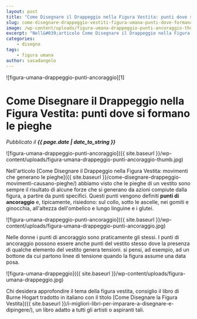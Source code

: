 ```yaml
---
layout: post
title: "Come Disegnare il Drappeggio nella Figura Vestita: punti dove si formano le pieghe"
slug: come-disegnare-drappeggio-vestiti-figura-umana-punti-dove-formano-sistemi-pieghe
image: /wp-content/uploads/figura-umana-drappeggio-punti-ancoraggio-thumb.jpg
excerpt: "Nell&#039;articolo Come Disegnare il Drappeggio nella Figura Vestita: movimenti che generano le pieghe abbiamo visto che le pieghe di un vestito sono sempre il"
categories:
    - disegno
tags:
    - figura umana
author: sasadangelo
---
```

![figura-umana-drappeggio-punti-ancoraggio][1]

# Come Disegnare il Drappeggio nella Figura Vestita: punti dove si formano le pieghe
_Pubblicato il **{{ page.date | date_to_string }}**_

![figura-umana-drappeggio-punti-ancoraggio]({{ site.baseurl }}/wp-content/uploads/figura-umana-drappeggio-punti-ancoraggio-thumb.jpg)

Nell'articolo [Come Disegnare il Drappeggio nella Figura Vestita: movimenti che generano le pieghe]({{ site.baseurl }}/come-disegnare-drappeggio-movimenti-causano-pieghe/) abbiamo visto che le pieghe di un vestito sono sempre il risultato di alcune forze che si generano da azioni compiute dalla figura, a partire da punti specifici. Questi punti vengono definiti **punti di ancoraggio** e, tipicamente, risiedono: sul collo, sotto le ascelle, nei gomiti e ginocchia, all'altezza dell'ombelico e lungo linguine e i glutei.

![figura-umana-drappeggio-punti-ancoraggio]({{ site.baseurl }}/wp-content/uploads/figura-umana-drappeggio-punti-ancoraggio.jpg)

Nelle donne i punti di ancoraggio sono praticamente gli stessi. I punti di ancoraggio possono essere anche punti del vestito stesso dove la presenza di qualche elemento del vestito genera tensioni. si pensi, ad esempio, ad un bottone da cui partono linee di tensione quando la figura assume una data posa.

![figura-umana-drappeggio]({{ site.baseurl }}/wp-content/uploads/figura-umana-drappeggio.jpg)

Chi desidera approfondire il tema della figura vestita, consiglio il libro di Burne Hogart tradotto in italiano con il titolo [Come Disegnare la Figura Vestita]({{ site.baseurl }}/i-migliori-libri-per-imparare-a-disegnare-e-dipingere/), un libro adatto a tutti gli artisti o aspiranti tali.
